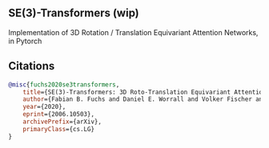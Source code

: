 ## SE(3)-Transformers (wip)

Implementation of 3D Rotation / Translation Equivariant Attention Networks, in Pytorch

## Citations

```bibtex
@misc{fuchs2020se3transformers,
    title={SE(3)-Transformers: 3D Roto-Translation Equivariant Attention Networks}, 
    author={Fabian B. Fuchs and Daniel E. Worrall and Volker Fischer and Max Welling},
    year={2020},
    eprint={2006.10503},
    archivePrefix={arXiv},
    primaryClass={cs.LG}
}
```

